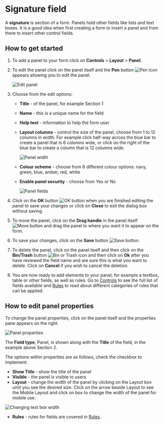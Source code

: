 # Signature field

A **signature** is section of a form. Panels hold other fields like lists and text boxes. It is a good idea when first creating a form to insert a panel and from there to insert other control fields.

 

## How to get started

1. To add a panel to your form click on **Controls** > **Layout** > **Panel**.

2. To edit the panel click on the panel itself and the **Pen** button ![Pen icon](C:\Kianda\docs-dev\fields\actions\signature.assets\penicon.png) appears allowing you to edit the panel. 

   ![Edit panel](C:\Kianda\docs-dev\fields\actions\signature.assets\panel.png)

3. Choose from the edit options:

   - **Title** - of the panel, for example Section 1

   - **Name** - this is a unique name for the field

   - **Help text** - information to help the form user

   - **Layout columns** - control the size of the panel, choose from 1 to 12 columns in width. For example click half-way across the blue bar to create a panel that is 6 columns wide, or click on the right of the blue bar to create a column that is 12 columns wide.

     ![Panel width](C:\Kianda\docs-dev\fields\actions\signature.assets\layoutcolumns.png)

   - **Colour scheme** - choose from 6 different colour options: navy, green, blue, amber, red, white

   - **Enable panel security** - choose from Yes or No

     ![Panel fields](C:\Kianda\docs-dev\fields\actions\signature.assets\panelfields.png)

4. Click on the **OK** button ![OK button](C:\Kianda\docs-dev\fields\actions\signature.assets\ok.png) when you are finished editing the panel to save your changes or click on **Close** to exit the dialog box without saving.

5. To move the panel, click on the **Drag handle** in the panel itself ![Move button](C:\Kianda\docs-dev\fields\actions\signature.assets\move.png) and drag the panel to where you want it to appear on the form.

6. To save your changes, click on the **Save** button ![Save button](C:\Kianda\docs-dev\fields\actions\signature.assets\saveprocess.png).

7. To delete the panel, click on the panel itself and then click on the **Bin/Trash** button ![Bin or Trash icon](C:\Kianda\docs-dev\fields\actions\signature.assets\binicon.png) and then click on **Ok** after you have reviewed the field name and are sure this is what you want to delete. Click on **Cancel** if you wish to cancel the deletion.

8. You are now ready to add elements to your panel, for example a textbox, table or other fields, as well as rules. Go to [Controls](fields/README.md) to see the full list of fields available and [Rules](rules/README.md) to read about different categories of rules that can be applied.

   


## How to edit panel properties

To change the panel properties, click on the panel itself and the properties pane appears on the right.

![Panel properties](C:\Kianda\docs-dev\fields\actions\signature.assets\panelproperties.png)

The **Field type**, Panel, is shown along with the **Title** of the field, in the example above Section 2.

The options within properties are as follows, check the checkbox to implement:

- **Show Title** - show the title of the panel
- **Visible** - the panel is visible to users
- **Layout** - change the width of the panel by clicking on the Layout box until you see the desired size. Click on the arrow beside Layout to see the Mobile Layout and click on box to change the width of the panel for mobile use.

![Changing text box width](C:\Kianda\docs-dev\fields\actions\signature.assets\textboxsize.png)

- **Rules** - rules for fields are covered in [Rules](rules/README.md). 